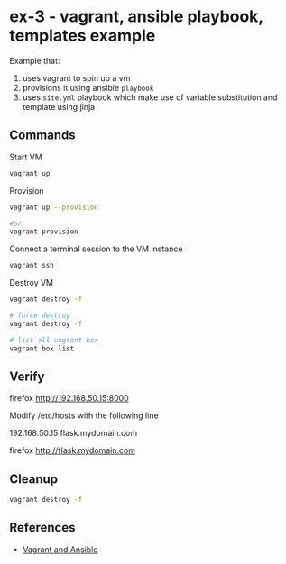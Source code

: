 # ex-3 - vagrant, ansible playbook, templates example

Example that:

 1. uses vagrant to spin up a vm
 2. provisions it using ansible `playbook`
 3. uses `site.yml` playbook which make use of variable substitution and template using jinja

## Commands

Start VM

```sh
vagrant up
```

Provision

```sh
vagrant up --provision

#or
vagrant provision
```

Connect a terminal session to the VM instance

```sh
vagrant ssh
```

Destroy VM

```sh
vagrant destroy -f

# force destroy
vagrant destroy -f
```

```sh
# list all vagrant box
vagrant box list
```

## Verify

firefox http://192.168.50.15:8000

Modify /etc/hosts with the following line

192.168.50.15 flask.mydomain.com

firefox http://flask.mydomain.com

## Cleanup

```sh
vagrant destroy -f
```

## References

* [Vagrant and Ansible](https://www.bogotobogo.com/DevOps/Vagrant/Vagrant_Ansible.php)
